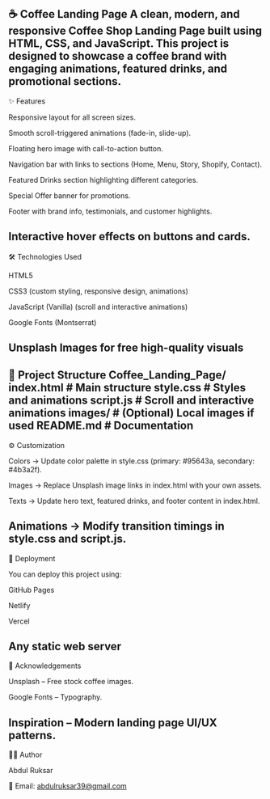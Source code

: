 ☕ Coffee Landing Page
A clean, modern, and responsive Coffee Shop Landing Page built using HTML, CSS, and JavaScript. This project is designed to showcase a coffee brand with engaging animations, featured drinks, and promotional sections.
--------------------------------------------------------------------------------------------------------------------------------------------------------------------------------------------------------------------
✨ Features

Responsive layout for all screen sizes.

Smooth scroll-triggered animations (fade-in, slide-up).

Floating hero image with call-to-action button.

Navigation bar with links to sections (Home, Menu, Story, Shopify, Contact).

Featured Drinks section highlighting different categories.

Special Offer banner for promotions.

Footer with brand info, testimonials, and customer highlights.

Interactive hover effects on buttons and cards.
--------------------------------------------------------------------------------------------------------------------------------------------------------------------------------------------------------------------
🛠️ Technologies Used

HTML5

CSS3 (custom styling, responsive design, animations)

JavaScript (Vanilla) (scroll and interactive animations)

Google Fonts (Montserrat)

Unsplash Images for free high-quality visuals
--------------------------------------------------------------------------------------------------------------------------------------------------------------------------------------------------------------------
📂 Project Structure
Coffee_Landing_Page/
 index.html       # Main structure
 style.css        # Styles and animations
 script.js        # Scroll and interactive animations
 images/          # (Optional) Local images if used
 README.md        # Documentation
--------------------------------------------------------------------------------------------------------------------------------------------------------------------------------------------------------------------
⚙️ Customization

Colors → Update color palette in style.css (primary: #95643a, secondary: #4b3a2f).

Images → Replace Unsplash image links in index.html with your own assets.

Texts → Update hero text, featured drinks, and footer content in index.html.

Animations → Modify transition timings in style.css and script.js.
--------------------------------------------------------------------------------------------------------------------------------------------------------------------------------------------------------------------
🚀 Deployment

You can deploy this project using:

GitHub Pages

Netlify

Vercel

Any static web server
--------------------------------------------------------------------------------------------------------------------------------------------------------------------------------------------------------------------
🙌 Acknowledgements

Unsplash – Free stock coffee images.

Google Fonts – Typography.

Inspiration – Modern landing page UI/UX patterns.
--------------------------------------------------------------------------------------------------------------------------------------------------------------------------------------------------------------------
👨‍💻 Author

Abdul Ruksar

📧 Email: abdulruksar39@gmail.com


